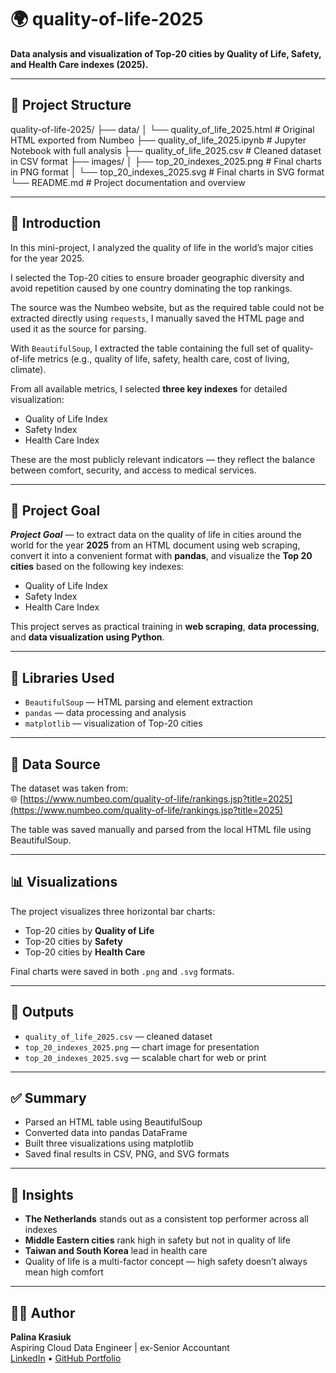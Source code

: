# 🌍 quality-of-life-2025

**Data analysis and visualization of Top‑20 cities by Quality of Life, Safety, and Health Care indexes (2025).**

---

## 📂 Project Structure

quality-of-life-2025/
├── data/
│ └── quality_of_life_2025.html # Original HTML exported from Numbeo
├── quality_of_life_2025.ipynb # Jupyter Notebook with full analysis
├── quality_of_life_2025.csv # Cleaned dataset in CSV format
├── images/
│ ├── top_20_indexes_2025.png # Final charts in PNG format
│ └── top_20_indexes_2025.svg # Final charts in SVG format
└── README.md # Project documentation and overview

---

## 📖 Introduction

In this mini-project, I analyzed the quality of life in the world’s major cities for the year 2025.

I selected the Top-20 cities to ensure broader geographic diversity and avoid repetition caused by one country dominating the top rankings.

The source was the Numbeo website, but as the required table could not be extracted directly using `requests`, I manually saved the HTML page and used it as the source for parsing.

With `BeautifulSoup`, I extracted the table containing the full set of quality-of-life metrics (e.g., quality of life, safety, health care, cost of living, climate).

From all available metrics, I selected **three key indexes** for detailed visualization:
- Quality of Life Index  
- Safety Index  
- Health Care Index  

These are the most publicly relevant indicators — they reflect the balance between comfort, security, and access to medical services.

---

## 🎯 Project Goal

***Project Goal*** — to extract data on the quality of life in cities around the world for the year **2025** from an HTML document using web scraping, convert it into a convenient format with **pandas**, and visualize the **Top 20 cities** based on the following key indexes:

- Quality of Life Index  
- Safety Index  
- Health Care Index

This project serves as practical training in **web scraping**, **data processing**, and **data visualization using Python**.

---

## 🧰 Libraries Used

- `BeautifulSoup` — HTML parsing and element extraction  
- `pandas` — data processing and analysis  
- `matplotlib` — visualization of Top-20 cities  

---

## 🔗 Data Source

The dataset was taken from:  
🌐 [https://www.numbeo.com/quality-of-life/rankings.jsp?title=2025](https://www.numbeo.com/quality-of-life/rankings.jsp?title=2025)

The table was saved manually and parsed from the local HTML file using BeautifulSoup.

---

## 📊 Visualizations

The project visualizes three horizontal bar charts:
- Top-20 cities by **Quality of Life**
- Top-20 cities by **Safety**
- Top-20 cities by **Health Care**

Final charts were saved in both `.png` and `.svg` formats.

---

## 💾 Outputs

- `quality_of_life_2025.csv` — cleaned dataset  
- `top_20_indexes_2025.png` — chart image for presentation  
- `top_20_indexes_2025.svg` — scalable chart for web or print  

---

## ✅ Summary

- Parsed an HTML table using BeautifulSoup  
- Converted data into pandas DataFrame  
- Built three visualizations using matplotlib  
- Saved final results in CSV, PNG, and SVG formats

---

## 📌 Insights

- **The Netherlands** stands out as a consistent top performer across all indexes  
- **Middle Eastern cities** rank high in safety but not in quality of life  
- **Taiwan and South Korea** lead in health care  
- Quality of life is a multi-factor concept — high safety doesn’t always mean high comfort

---

## 👩‍💻 Author

**Palina Krasiuk**  
Aspiring Cloud Data Engineer | ex-Senior Accountant  
[LinkedIn](https://www.linkedin.com/in/palina-krasiuk-954404372/) • [GitHub Portfolio](https://github.com/CloudDataPalina)
